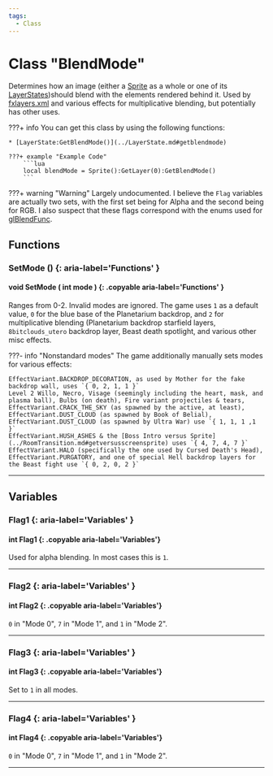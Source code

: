 ```yaml
---
tags:
  - Class
---
```

# Class "BlendMode"

Determines how an image (either a [Sprite](../Sprite.md) as a whole or one of its [LayerStates](../LayerState.md))should blend with the elements rendered behind it. Used by [fxlayers.xml](https://wofsauge.github.io/IsaacDocs/rep/xml/fxlayers.html?h=blendMode) and various effects for multiplicative blending, but potentially has other uses. 

???+ info
    You can get this class by using the following functions:

    * [LayerState:GetBlendMode()](../LayerState.md#getblendmode)

    ???+ example "Example Code"
        ```lua
        local blendMode = Sprite():GetLayer(0):GetBlendMode()
        ```

???+ warning "Warning"
    Largely undocumented. I believe the `Flag` variables are actually two sets, with the first set being for Alpha and the second being for RGB. I also suspect that these flags correspond with the enums used for [glBlendFunc](https://registry.khronos.org/OpenGL-Refpages/gl2.1/xhtml/glBlendFunc.xml).

## Functions

### SetMode () {: aria-label='Functions' }
#### void SetMode ( int mode ) {: .copyable aria-label='Functions' } 
Ranges from 0-2. Invalid modes are ignored. The game uses `1` as a default value, `0` for the blue base of the Planetarium backdrop, and `2` for multiplicative blending (Planetarium backdrop starfield layers, `8bitclouds_utero` backdrop layer, Beast death spotlight, and various other misc effects.

???- info "Nonstandard modes"
    The game additionally manually sets modes for various effects:

    EffectVariant.BACKDROP_DECORATION, as used by Mother for the fake backdrop wall, uses `{ 0, 2, 1, 1 }`
    Level 2 Willo, Necro, Visage (seemingly including the heart, mask, and plasma ball), Bulbs (on death), Fire variant projectiles & tears, EffectVariant.CRACK_THE_SKY (as spawned by the active, at least), EffectVariant.DUST_CLOUD (as spawned by Book of Belial), EffectVariant.DUST_CLOUD (as spawned by Ultra War) use `{ 1, 1, 1 ,1 }`
    EffectVariant.HUSH_ASHES & the [Boss Intro versus Sprite](../RoomTransition.md#getversusscreensprite) uses `{ 4, 7, 4, 7 }`
    EffectVariant.HALO (specifically the one used by Cursed Death's Head), EffectVariant.PURGATORY, and one of special Hell backdrop layers for the Beast fight use `{ 0, 2, 0, 2 }`

___
## Variables
### Flag1 {: aria-label='Variables' }
#### int Flag1 {: .copyable aria-label='Variables'}
Used for alpha blending. In most cases this is `1`.

___
### Flag2 {: aria-label='Variables' }
#### int Flag2 {: .copyable aria-label='Variables'}
`0` in "Mode 0", `7` in "Mode 1", and `1` in "Mode 2".

___
### Flag3 {: aria-label='Variables' }
#### int Flag3 {: .copyable aria-label='Variables'}
Set to `1` in all modes.

___
### Flag4 {: aria-label='Variables' }
#### int Flag4 {: .copyable aria-label='Variables'}
`0` in "Mode 0", `7` in "Mode 1", and `1` in "Mode 2".

___

